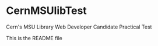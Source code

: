 # CernMSUlibTest
Cern's MSU Library Web Developer Candidate Practical Test

This is the README file
